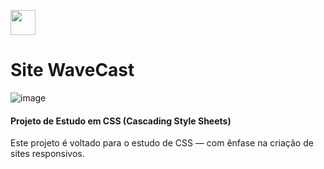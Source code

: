 <p><img loading="lazy" src="https://cdn.jsdelivr.net/gh/devicons/devicon@latest/icons/css3/css3-original-wordmark.svg" width="40" height="40"/></p>

# Site WaveCast

![image](https://github.com/user-attachments/assets/2940ce62-1bcf-4799-adf4-467418abfd4f)

#### Projeto de Estudo em CSS (Cascading Style Sheets)

Este projeto é voltado para o estudo de CSS — com ênfase na criação de sites responsivos.
